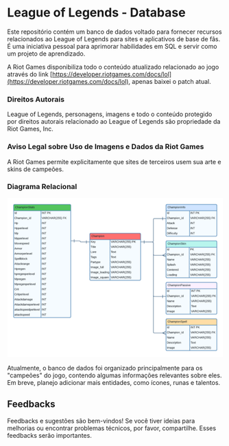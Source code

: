 # League of Legends - Database
Este repositório contém um banco de dados voltado para fornecer recursos relacionados ao League of Legends para sites e aplicativos de base de fãs. É uma iniciativa pessoal para aprimorar habilidades em SQL e servir como um projeto de aprendizado.

A Riot Games disponibiliza todo o conteúdo atualizado relacionado ao jogo através do link [https://developer.riotgames.com/docs/lol](https://developer.riotgames.com/docs/lol), apenas baixei o patch atual.


### Direitos Autorais
League of Legends, personagens, imagens e todo o conteúdo protegido por direitos autorais relacionado ao League of Legends são propriedade da Riot Games, Inc.


### Aviso Legal sobre Uso de Imagens e Dados da Riot Games
A Riot Games permite explicitamente que sites de terceiros usem sua arte e skins de campeões.


### Diagrama Relacional
![Diagrama Relacional do LolDatabase](./data/LeagueOfLegendsDB-Diagrama-ER.png)


Atualmente, o banco de dados foi organizado principalmente para os "campeões" do jogo, contendo algumas informações relevantes sobre eles. Em breve, planejo adicionar mais entidades, como ícones, runas e talentos.


## Feedbacks
Feedbacks e sugestões são bem-vindos! Se você tiver ideias para melhorias ou encontrar problemas técnicos, por favor, compartilhe. Esses feedbacks serão importantes.